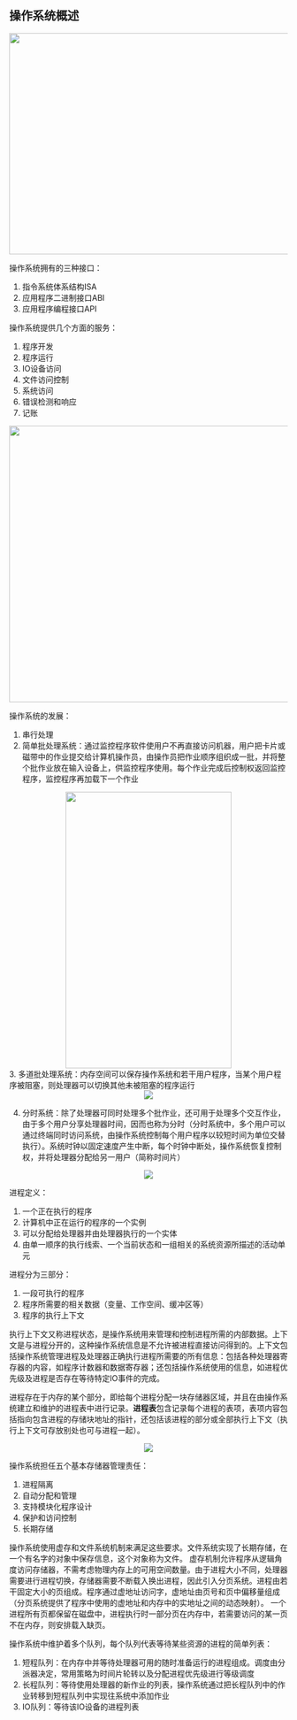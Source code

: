 ## 操作系统概述

<img src="D:\Project\IT notes\操作系统\img\计算机硬件和软件结构.jpg" style="width:600px;height:400px;" />

操作系统拥有的三种接口：
1. 指令系统体系结构ISA
2. 应用程序二进制接口ABI
3. 应用程序编程接口API

操作系统提供几个方面的服务：
1. 程序开发
2. 程序运行
3. IO设备访问
4. 文件访问控制
5. 系统访问
6. 错误检测和响应
7. 记账

<img src="D:\Project\IT notes\操作系统\img\操作系统作为资源管理器.jpg" style="width:600px;height:500px;" />

操作系统的发展：
1. 串行处理
2. 简单批处理系统：通过监控程序软件使用户不再直接访问机器，用户把卡片或磁带中的作业提交给计算机操作员，由操作员把作业顺序组织成一批，并将整个批作业放在输入设备上，供监控程序使用。每个作业完成后控制权返回监控程序，监控程序再加载下一个作业
<div align=center>
<img src="D:\Project\IT notes\操作系统\img\关于常驻监控程序的内存布局.jpg" style="width:300px;height:500px;" />
</div>
3. 多道批处理系统：内存空间可以保存操作系统和若干用户程序，当某个用户程序被阻塞，则处理器可以切换其他未被阻塞的程序运行
<div align=center>
<img src="https://gimg2.baidu.com/image_search/src=http%3A%2F%2Fbkimg.cdn.bcebos.com%2Fpic%2F810a19d8bc3eb135c5c63411a41ea8d3fd1f4413&refer=http%3A%2F%2Fbkimg.cdn.bcebos.com&app=2002&size=f9999,10000&q=a80&n=0&g=0n&fmt=auto?sec=1650387297&t=8fc460a46e56898220c05a9a057c1167">
</div>

4. 分时系统：除了处理器可同时处理多个批作业，还可用于处理多个交互作业，由于多个用户分享处理器时间，因而也称为分时（分时系统中，多个用户可以通过终端同时访问系统，由操作系统控制每个用户程序以较短时间为单位交替执行）。系统时钟以固定速度产生中断，每个时钟中断处，操作系统恢复控制权，并将处理器分配给另一用户（简称时间片）
<div align=center>
<img src="D:\Project\IT notes\操作系统\img\CTSS操作.jpg">
</div>

进程定义：
1. 一个正在执行的程序
2. 计算机中正在运行的程序的一个实例
3. 可以分配给处理器并由处理器执行的一个实体
4. 由单一顺序的执行线索、一个当前状态和一组相关的系统资源所描述的活动单元

进程分为三部分：
1. 一段可执行的程序
2. 程序所需要的相关数据（变量、工作空间、缓冲区等）
3. 程序的执行上下文

执行上下文又称进程状态，是操作系统用来管理和控制进程所需的内部数据。上下文是与进程分开的，这种操作系统信息是不允许被进程直接访问得到的。上下文包括操作系统管理进程及处理器正确执行进程所需要的所有信息：包括各种处理器寄存器的内容，如程序计数器和数据寄存器；还包括操作系统使用的信息，如进程优先级及进程是否存在等待特定IO事件的完成。

进程存在于内存的某个部分，即给每个进程分配一块存储器区域，并且在由操作系统建立和维护的进程表中进行记录。**进程表**包含记录每个进程的表项，表项内容包括指向包含进程的存储块地址的指针，还包括该进程的部分或全部执行上下文（执行上下文可存放别处也可与进程一起）。
<div align=center>
<img src="D:\Project\IT notes\操作系统\img\典型的进程实现方法.jpg">
</div>

操作系统担任五个基本存储器管理责任：
1. 进程隔离
2. 自动分配和管理
3. 支持模块化程序设计
4. 保护和访问控制
5. 长期存储

操作系统使用虚存和文件系统机制来满足这些要求。文件系统实现了长期存储，在一个有名字的对象中保存信息，这个对象称为文件。
虚存机制允许程序从逻辑角度访问存储器，不需考虑物理内存上的可用空间数量。由于进程大小不同，处理器需要进行进程切换，存储器需要不断载入换出进程，因此引入分页系统。进程由若干固定大小的页组成。程序通过虚地址访问字，虚地址由页号和页中偏移量组成（分页系统提供了程序中使用的虚地址和内存中的实地址之间的动态映射）。
一个进程所有页都保留在磁盘中，进程执行时一部分页在内存中，若需要访问的某一页不在内存，则安排载入缺页。

操作系统中维护着多个队列，每个队列代表等待某些资源的进程的简单列表：
1. 短程队列：在内存中并等待处理器可用的随时准备运行的进程组成。调度由分派器决定，常用策略为时间片轮转以及分配进程优先级进行等级调度
2. 长程队列：等待使用处理器的新作业的列表，操作系统通过把长程队列中的作业转移到短程队列中实现往系统中添加作业
3. IO队列：等待该IO设备的进程列表